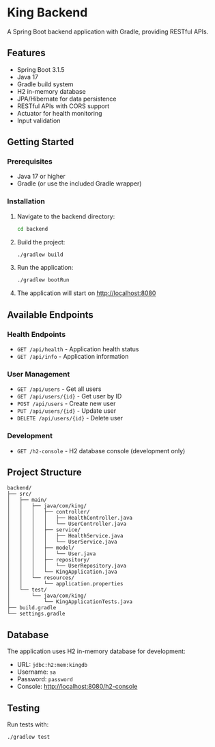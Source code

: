 # King Backend

A Spring Boot backend application with Gradle, providing RESTful APIs.

## Features

- Spring Boot 3.1.5
- Java 17
- Gradle build system
- H2 in-memory database
- JPA/Hibernate for data persistence
- RESTful APIs with CORS support
- Actuator for health monitoring
- Input validation

## Getting Started

### Prerequisites

- Java 17 or higher
- Gradle (or use the included Gradle wrapper)

### Installation

1. Navigate to the backend directory:
   ```bash
   cd backend
   ```

2. Build the project:
   ```bash
   ./gradlew build
   ```

3. Run the application:
   ```bash
   ./gradlew bootRun
   ```

4. The application will start on [http://localhost:8080](http://localhost:8080)

## Available Endpoints

### Health Endpoints
- `GET /api/health` - Application health status
- `GET /api/info` - Application information

### User Management
- `GET /api/users` - Get all users
- `GET /api/users/{id}` - Get user by ID
- `POST /api/users` - Create new user
- `PUT /api/users/{id}` - Update user
- `DELETE /api/users/{id}` - Delete user

### Development
- `GET /h2-console` - H2 database console (development only)

## Project Structure

```
backend/
├── src/
│   ├── main/
│   │   ├── java/com/king/
│   │   │   ├── controller/
│   │   │   │   ├── HealthController.java
│   │   │   │   └── UserController.java
│   │   │   ├── service/
│   │   │   │   ├── HealthService.java
│   │   │   │   └── UserService.java
│   │   │   ├── model/
│   │   │   │   └── User.java
│   │   │   ├── repository/
│   │   │   │   └── UserRepository.java
│   │   │   └── KingApplication.java
│   │   └── resources/
│   │       └── application.properties
│   └── test/
│       └── java/com/king/
│           └── KingApplicationTests.java
├── build.gradle
└── settings.gradle
```

## Database

The application uses H2 in-memory database for development:
- URL: `jdbc:h2:mem:kingdb`
- Username: `sa`
- Password: `password`
- Console: [http://localhost:8080/h2-console](http://localhost:8080/h2-console)

## Testing

Run tests with:
```bash
./gradlew test
```